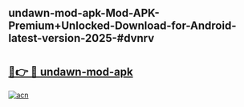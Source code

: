 ## undawn-mod-apk-Mod-APK-Premium+Unlocked-Download-for-Android-latest-version-2025-#dvnrv

# <h2><a href="https://bedroomkl.my?title=undawn-mod-apk&ref=20M">🔗👉 🔴 undawn-mod-apk</a></h2>

[![acn](https://github.com/user-attachments/assets/0f9c940e-d8b0-45ae-aac7-cd30a18b3e1c)](https://bedroomkl.my?title=undawn-mod-apk&ref=20M)

